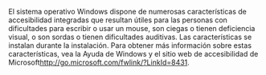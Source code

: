 <Token xmlns:xlink="http://www.w3.org/1999/xlink">El sistema operativo Windows dispone de numerosas características de accesibilidad integradas que resultan útiles para las personas con dificultades para escribir o usar un mouse, son ciegas o tienen deficiencia visual, o son sordas o tienen dificultades auditivas. Las características se instalan durante la instalación. Para obtener más información sobre estas características, vea la Ayuda de Windows y el <externalLink xmlns="http://ddue.schemas.microsoft.com/authoring/2003/5"><linkText>sitio web de accesibilidad de Microsoft</linkText><linkUri>http://go.microsoft.com/fwlink/?LinkId=8431</linkUri></externalLink>.</Token>

<!--HONumber=May16_HO1-->


